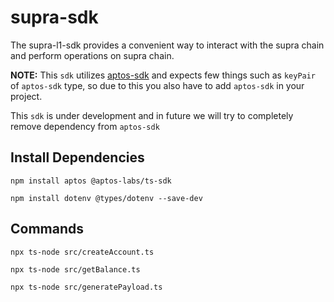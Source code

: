 # supra-sdk

The supra-l1-sdk provides a convenient way to interact with the supra chain and perform operations on supra chain.

**NOTE:** This `sdk` utilizes [aptos-sdk](https://aptos-labs.github.io/ts-sdk-doc/) and expects few things such as `keyPair` of `aptos-sdk` type, so due to this you also have to add `aptos-sdk` in your project.

This `sdk` is under development and in future we will try to completely remove dependency from `aptos-sdk`

## Install Dependencies

```
npm install aptos @aptos-labs/ts-sdk
```
```
npm install dotenv @types/dotenv --save-dev
```

## Commands 

```
npx ts-node src/createAccount.ts
```

```
npx ts-node src/getBalance.ts
```
```
npx ts-node src/generatePayload.ts
```